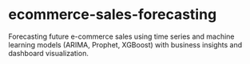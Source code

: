 # ecommerce-sales-forecasting
Forecasting future e-commerce sales using time series and machine learning models (ARIMA, Prophet, XGBoost) with business insights and dashboard visualization.
